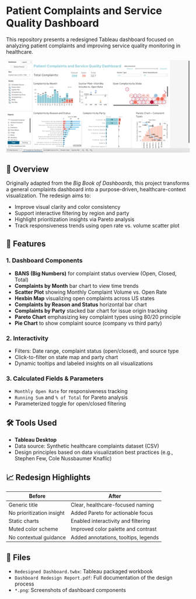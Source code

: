 # Patient Complaints and Service Quality Dashboard

This repository presents a redesigned Tableau dashboard focused on analyzing patient complaints and improving service quality monitoring in healthcare.

![Dashboard Preview](./Redesigned%20Dashboard.jpg)

## 📌 Overview

Originally adapted from the *Big Book of Dashboards*, this project transforms a general complaints dashboard into a purpose-driven, healthcare-context visualization. The redesign aims to:

- Improve visual clarity and color consistency
- Support interactive filtering by region and party
- Highlight prioritization insights via Pareto analysis
- Track responsiveness trends using open rate vs. volume scatter plot

## 🧩 Features

### 1. Dashboard Components
- **BANS (Big Numbers)** for complaint status overview (Open, Closed, Total)
- **Complaints by Month** bar chart to view time trends
- **Scatter Plot** showing Monthly Complaint Volume vs. Open Rate
- **Hexbin Map** visualizing open complaints across US states
- **Complaints by Reason and Status** horizontal bar chart
- **Complaints by Party** stacked bar chart for issue origin tracking
- **Pareto Chart** emphasizing key complaint types using 80/20 principle
- **Pie Chart** to show complaint source (company vs third party)

### 2. Interactivity
- Filters: Date range, complaint status (open/closed), and source type
- Click-to-filter on state map and party chart
- Dynamic tooltips and labeled insights on all visualizations

### 3. Calculated Fields & Parameters
- `Monthly Open Rate` for responsiveness tracking
- `Running Sum` and `% of Total` for Pareto analysis
- Parameterized toggle for open/closed filtering

## 🛠️ Tools Used

- **Tableau Desktop**
- Data source: Synthetic healthcare complaints dataset (CSV)
- Design principles based on data visualization best practices (e.g., Stephen Few, Cole Nussbaumer Knaflic)

## 📈 Redesign Highlights

| Before | After |
|--------|-------|
| Generic title | Clear, healthcare-focused naming |
| No prioritization insight | Added Pareto for actionable focus |
| Static charts | Enabled interactivity and filtering |
| Muted color scheme | Improved color palette and contrast |
| No contextual guidance | Added annotations, tooltips, legends |

## 📁 Files

- `Redesigned Dashboard.twbx`: Tableau packaged workbook
- `Dashboard Redesign Report.pdf`: Full documentation of the design process
- `*.png`: Screenshots of dashboard components
